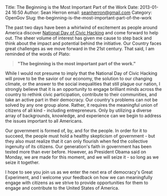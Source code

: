 Title: The Beginning is the Most Important Part of the Work
Date: 2013-01-24 16:50
Author: Sean Herron
email: seanherron@gmail.com
Category: OpenGov
Slug: the-beginning-is-the-most-important-part-of-the-work

The past two days have been a whirlwind of excitement as people around
America discover [National Day of Civic Hacking][] and come forward to
help out. The sheer volume of interest has given me cause to step back
and think about the impact and potential behind the initiative. Our
Country faces great challenges as we move forward in the 21st century.
That said, I am reminded of the words of Plato:

> **"The beginning is the most important part of the work."**

While I would not presume to imply that the National Day of Civic
Hacking will prove to be the savior of our economy, the solution to our
changing climate, or the answer to the social inequalities that still
plague our nation, I strongly believe that it is an opportunity to
engage brilliant minds across the country to rethink civic
participation, contribute to their communities, and take an active part
in their democracy. Our country's problems can not be solved by any one
group alone. Rather, it requires the meaningful union of citizens of all
kind - including entrepreneurs. Only by utilizing a diverse array of
backgrounds, knowledge, and experience can we begin to address the
issues important to all Americans.

Our government is formed of, by, and for the people. In order for it to
succeed, the people must hold a healthy skepticism of government - but
they also must realize that it can only flourish when fed the collective
ingenuity of its citizens. Our generation's faith in government has been
tested more than ever before. However, as President Obama said on
Monday, we are made for this moment, and we will seize it - so long as
we seize it together.

I hope to see you join us as we enter the next era of democracy's Great
Experiment, and I welcome your feedback on how we can meaningfully
engage with citizens as we strive to provide opportunities for them to
engage and contribute to the United States of America.

  [National Day of Civic Hacking]: http://www.hackforchange.org
